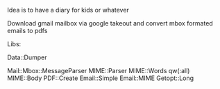 Idea is to have a diary for kids or whatever

Download gmail mailbox via google takeout and convert mbox formated emails to pdfs

Libs:

Data::Dumper

Mail::Mbox::MessageParser
MIME::Parser
MIME::Words qw(:all)
MIME::Body
PDF::Create
Email::Simple
Email::MIME
Getopt::Long
